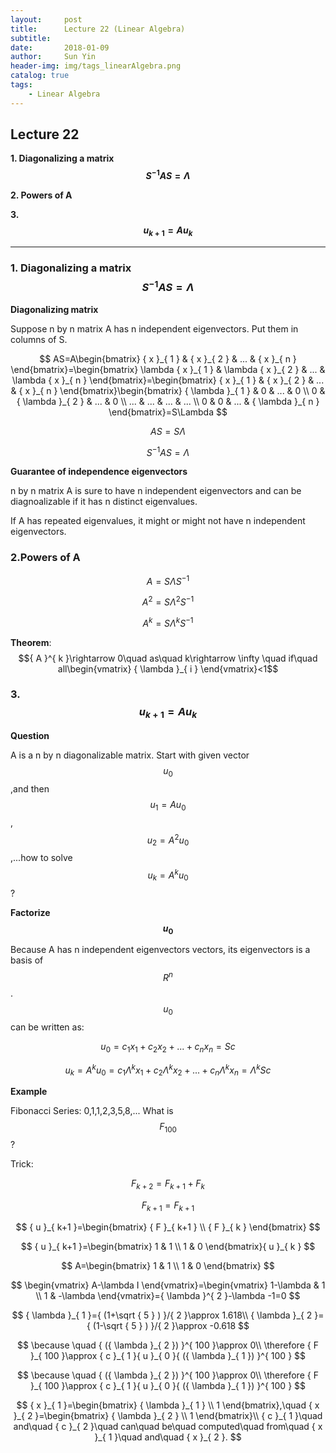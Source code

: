 ```yaml
---
layout:     post
title:      Lecture 22 (Linear Algebra)
subtitle:   
date:       2018-01-09
author:     Sun Yin
header-img: img/tags_linearAlgebra.png
catalog: true
tags:
    - Linear Algebra
---
```

## Lecture 22

**1. Diagonalizing a matrix $${ S }^{ -1 }AS=\Lambda$$**

**2. Powers of A**

**3. $${u}_{k+1}=A{u}_{k}$$** 

---

### 1. Diagonalizing a matrix $${ S }^{ -1 }AS=\Lambda$$

**Diagonalizing matrix**

Suppose n by n matrix A has n independent eigenvectors. Put them in columns of S.

$$
AS=A\begin{bmatrix} { x }_{ 1 } & { x }_{ 2 } & ... & { x }_{ n } \end{bmatrix}=\begin{bmatrix} \lambda { x }_{ 1 } & \lambda { x }_{ 2 } & ... & \lambda { x }_{ n } \end{bmatrix}=\begin{bmatrix} { x }_{ 1 } & { x }_{ 2 } & ... & { x }_{ n } \end{bmatrix}\begin{bmatrix} { \lambda  }_{ 1 } & 0 & ... & 0 \\ 0 & { \lambda  }_{ 2 } & ... & 0 \\ ... & ... & ... & ... \\ 0 & 0 & ... & { \lambda  }_{ n } \end{bmatrix}=S\Lambda 
$$

$$
AS=S\Lambda 
$$

$$
{ S }^{ -1 }AS=\Lambda 
$$

**Guarantee of independence eigenvectors**

n by n matrix A is sure to have n independent eigenvectors and can be diagnoalizable if it has n distinct eigenvalues.

If A has repeated eigenvalues, it might or might not have n independent eigenvectors.

### 2.Powers of A

$$
A=S\Lambda { S }^{ -1 }
$$

$$
{ A }^{ 2 }=S{ \Lambda  }^{ 2 }{ S }^{ -1 }
$$

$$
{ A }^{ k }=S{ \Lambda  }^{ k }{ S }^{ -1 }
$$

**Theorem**: $${ A }^{ k }\rightarrow 0\quad as\quad k\rightarrow \infty \quad if\quad all\begin{vmatrix} { \lambda  }_{ i } \end{vmatrix}<1$$

### 3. $${u}_{k+1}=A{u}_{k}$$

**Question**

A is a n by n diagonalizable matrix. Start with given vector $${u}_{0}$$,and then $${ u }_{ 1 }=A{ u }_{ 0 }$$, $${ u }_{ 2 }={ A }^{ 2 }{ u }_{ 0 }$$,...how to solve $${ u }_{ k }={ A }^{ k }{ u }_{ 0 }$$?

**Factorize $${u}_{0}$$**

Because A has n independent eigenvectors vectors, its eigenvectors is a basis of $${R}^{n}$$. $${u}_{0}$$ can be written as:

$$
{ u }_{ 0 }={ c }_{ 1 }{ x }_{ 1 }+{ c }_{ 2 }{ x }_{ 2 }+...+{ c }_{ n }{ x }_{ n }=Sc
$$

$$
{ u }_{ k }={ A }^{ k }{ u }_{ 0 }={ c }_{ 1 }{ \Lambda  }^{ k }{ x }_{ 1 }+{ c }_{ 2 }{ \Lambda  }^{ k }{ x }_{ 2 }+...+{ c }_{ n }{ { \Lambda  }^{ k }x }_{ n }={ \Lambda  }^{ k }Sc
$$

**Example**

Fibonacci Series: 0,1,1,2,3,5,8,... What is $${F}_{100}$$?

Trick:

$$
{ F }_{ k+2 }={ F }_{ k+1 }+{ F }_{ k }
$$

$$
{F}_{k+1}={F}_{k+1}
$$

$$
{ u }_{ k+1 }=\begin{bmatrix} { F }_{ k+1 } \\ { F }_{ k } \end{bmatrix}
$$

$$
{ u }_{ k+1 }=\begin{bmatrix} 1 & 1 \\ 1 & 0 \end{bmatrix}{ u }_{ k }
$$

$$
A=\begin{bmatrix} 1 & 1 \\ 1 & 0 \end{bmatrix}
$$

$$
\begin{vmatrix} A-\lambda I \end{vmatrix}=\begin{vmatrix} 1-\lambda  & 1 \\ 1 & -\lambda  \end{vmatrix}={ \lambda  }^{ 2 }-\lambda -1=0
$$

$$
{ \lambda  }_{ 1 }={ (1+\sqrt { 5 } ) }/{ 2 }\approx 1.618\\ { \lambda  }_{ 2 }={ (1-\sqrt { 5 } ) }/{ 2 }\approx -0.618
$$

$$
\because \quad { ({ \lambda  }_{ 2 }) }^{ 100 }\approx 0\\ \therefore { F }_{ 100 }\approx { c }_{ 1 }{ u }_{ 0 }{ ({ \lambda  }_{ 1 }) }^{ 100 }
$$

$$
\because \quad { ({ \lambda  }_{ 2 }) }^{ 100 }\approx 0\\ \therefore { F }_{ 100 }\approx { c }_{ 1 }{ u }_{ 0 }{ ({ \lambda  }_{ 1 }) }^{ 100 }
$$

$$
{ x }_{ 1 }=\begin{bmatrix} { \lambda  }_{ 1 } \\ 1 \end{bmatrix},\quad { x }_{ 2 }=\begin{bmatrix} { \lambda  }_{ 2 } \\ 1 \end{bmatrix}\\ { c }_{ 1 }\quad and\quad { c }_{ 2 }\quad can\quad be\quad computed\quad from\quad { x }_{ 1 }\quad and\quad { x }_{ 2 }.
$$
